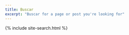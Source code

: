 ```yaml
---
title: Buscar
excerpt: "Buscar for a page or post you're looking for"
---
```


{% include site-search.html %}
